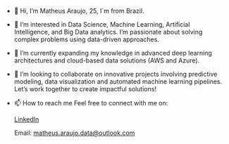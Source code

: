 - 👋 Hi, I’m Matheus Araujo, 25, I´m from Brazil.
- 👀 I’m interested in Data Science, Machine Learning, Artificial Intelligence, and Big Data analytics. I’m passionate about solving complex problems using data-driven approaches.
- 🌱 I’m currently expanding my knowledge in advanced deep learning architectures and cloud-based data solutions (AWS and Azure).
- 💞️ I’m looking to collaborate on innovative projects involving predictive modeling, data visualization and automated machine learning pipelines. Let’s work together to create impactful solutions!
- 📫 How to reach me 
      Feel free to connect with me on:
  
  [LinkedIn](https://www.linkedin.com/in/matheus-p-araujo/)  

  Email: matheus.araujo.data@outlook.com

